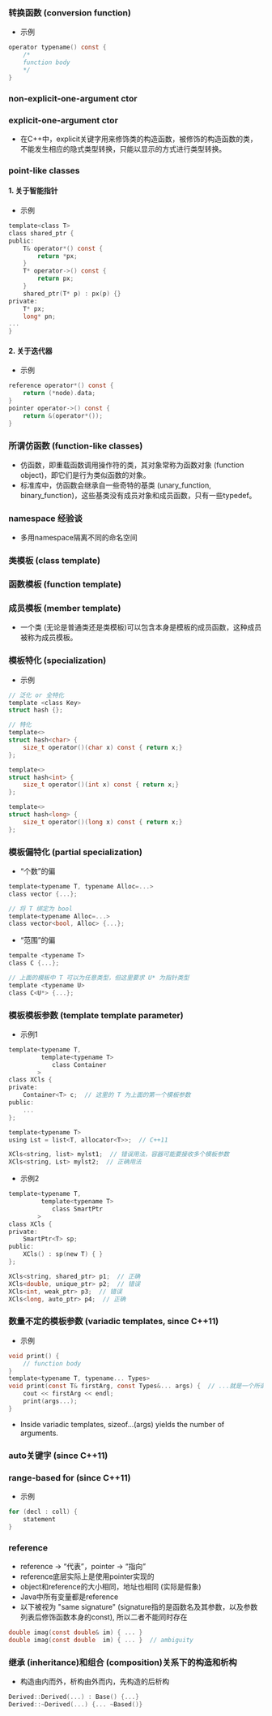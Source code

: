 ### 转换函数 (conversion function)
* 示例
```c
operator typename() const {
    /*
    function body
    */
}
```
### non-explicit-one-argument ctor
### explicit-one-argument ctor
* 在C++中，explicit关键字用来修饰类的构造函数，被修饰的构造函数的类，不能发生相应的隐式类型转换，只能以显示的方式进行类型转换。
### point-like classes
#### 1. 关于智能指针
* 示例
```c
template<class T>
class shared_ptr {
public:
    T& operator*() const {
        return *px;
    }
    T* operator->() const {
        return px;
    }
    shared_ptr(T* p) : px(p) {}
private:
    T* px;
    long* pn;
...
}
``` 
#### 2. 关于迭代器
* 示例
```c
reference operator*() const {
    return (*node).data;
}
pointer operator->() const {
    return &(operator*());
}
```
### 所谓仿函数 (function-like classes)
* 仿函数，即重载函数调用操作符的类，其对象常称为函数对象 (function object)，即它们是行为类似函数的对象。
* 标准库中，仿函数会继承自一些奇特的基类 (unary_function, binary_function)，这些基类没有成员对象和成员函数，只有一些typedef。
### namespace 经验谈
* 多用namespace隔离不同的命名空间
### 类模板 (class template)
### 函数模板 (function template)
### 成员模板 (member template)
* 一个类 (无论是普通类还是类模板)可以包含本身是模板的成员函数，这种成员被称为成员模板。
### 模板特化 (specialization)
* 示例
```c
// 泛化 or 全特化
template <class Key>
struct hash {};
```
```c
// 特化
template<>
struct hash<char> {
    size_t operator()(char x) const { return x;}
};

template<>
struct hash<int> {
    size_t operator()(int x) const { return x;}
};

template<>
struct hash<long> {
    size_t operator()(long x) const { return x;}
};
```
### 模板偏特化 (partial specialization)
* “个数”的偏
```c
template<typename T, typename Alloc=...>
class vector {...};

// 将 T 绑定为 bool
template<typename Alloc=...>
class vector<bool, Alloc> {...};
```
* “范围”的偏
```c
tempalte <typename T>
class C {...};

// 上面的模板中 T 可以为任意类型，但这里要求 U* 为指针类型
template <typename U>
class C<U*> {...};
```
### 模板模板参数 (template template parameter)
* 示例1
```c
template<typename T,
         template<typename T>
            class Container
        >
class XCls {
private:
    Container<T> c;  // 这里的 T 为上面的第一个模板参数
public:
    ...
};
```
```c
template<typename T>
using Lst = list<T, allocator<T>>;  // C++11
```
```c
XCls<string, list> mylst1;  // 错误用法，容器可能要接收多个模板参数
XCls<string, Lst> mylst2;  // 正确用法
```
* 示例2
```c
template<typename T,
         template<typename T>
            class SmartPtr
        >
class XCls {
private:
    SmartPtr<T> sp;
public:
    XCls() : sp(new T) { }
};
```
```c
XCls<string, shared_ptr> p1;  // 正确
XCls<double, unique_ptr> p2;  // 错误
XCls<int, weak_ptr> p3;  // 错误
XCls<long, auto_ptr> p4;  // 正确
```
### 数量不定的模板参数 (variadic templates, since C++11)
* 示例
```c
void print() {
    // function body
}
template<typename T, typename... Types>
void print(const T& firstArg, const Types&... args) {  // ...就是一个所谓的pack (包)
    cout << firstArg << endl;
    print(args...);
}
```
* Inside variadic templates, sizeof...(args) yields the number of arguments.
### auto关键字 (since C++11)
### range-based for (since C++11)
* 示例
```c
for (decl : coll) {
    statement
}
```
### reference
* reference -> “代表”，pointer -> “指向”
* reference底层实际上是使用pointer实现的
* object和reference的大小相同，地址也相同 (实际是假象)
* Java中所有变量都是reference
* 以下被视为 "same signature" (signature指的是函数名及其参数，以及参数列表后修饰函数本身的const), 所以二者不能同时存在
```c
double imag(const double& im) { ... }
double imag(const double  im) { ... }  // ambiguity
```
### 继承 (inheritance)和组合 (composition)关系下的构造和析构
* 构造由内而外，析构由外而内，先构造的后析构
```c
Derived::Derived(...) : Base() {...}
Derived::~Derived(...) {... ~Based()}
```